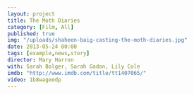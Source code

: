```yaml
---
layout: project
title: The Moth Diaries
category: [Film, All]
published: true
img: "/uploads/shaheen-baig-casting-the-moth-diaries.jpg"
date: 2013-05-24 00:00
tags: [example,news,story]
director: Mary Harron
with: Sarah Bolger, Sarah Gadon, Lily Cole
imdb: "http://www.imdb.com/title/tt1407065/"
video: 1b8wageedp
---
```



